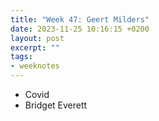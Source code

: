 ```yaml
---
title: "Week 47: Geert Milders"
date: 2023-11-25 10:16:15 +0200
layout: post
excerpt: ""
tags:
- weeknotes
---
```

- Covid
- Bridget Everett
